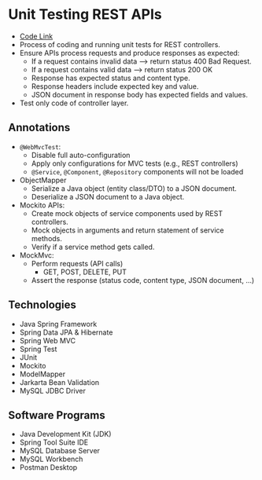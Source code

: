 # Unit Testing REST APIs

- [Code Link](https://www.youtube.com/watch?v=pNiRNRgi5Ws&ab_channel=DanVega)
- Process of coding and running unit tests for REST controllers.
- Ensure APIs process requests and produce responses as expected:
    - If a request contains invalid data --> return status 400 Bad Request.
    - If a request contains valid data --> return status 200 OK
    - Response has expected status and content type.
    - Response headers include expected key and value.
    - JSON document in response body has expected fields and values.
- Test only code of controller layer.

## Annotations

- `@WebMvcTest`:
    - Disable full auto-configuration
    - Apply only configurations for MVC tests (e.g., REST controllers)
    - `@Service`, `@Component`, `@Repository` components will not be loaded
- ObjectMapper
    - Serialize a Java object (entity class/DTO) to a JSON document.
    - Deserialize a JSON document to a Java object.
- Mockito APIs:
    - Create mock objects of service components used by REST controllers.
    - Mock objects in arguments and return statement of service methods.
    - Verify if a service method gets called.
- MockMvc:
    - Perform requests (API calls)
        - GET, POST, DELETE, PUT
    - Assert the response (status code, content type, JSON document, ...)

## Technologies

- Java Spring Framework
- Spring Data JPA & Hibernate
- Spring Web MVC
- Spring Test
- JUnit
- Mockito
- ModelMapper
- Jarkarta Bean Validation
- MySQL JDBC Driver

## Software Programs

- Java Development Kit (JDK)
- Spring Tool Suite IDE
- MySQL Database Server
- MySQL Workbench
- Postman Desktop